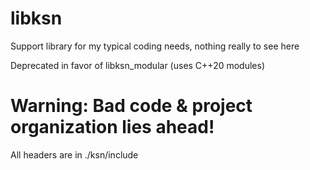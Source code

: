 # libksn
Support library for my typical coding needs, nothing really to see here

Deprecated in favor of libksn_modular (uses C++20 modules)

# Warning: Bad code & project organization lies ahead!
All headers are in ./ksn/include
